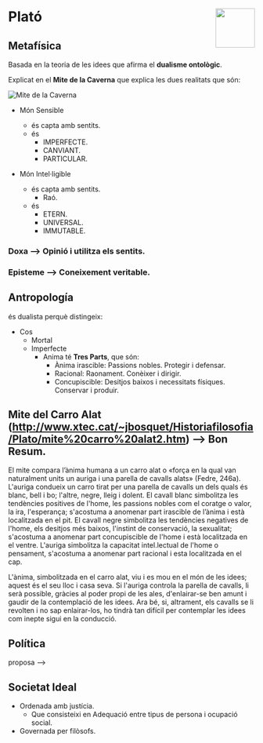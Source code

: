 # Plató <img align="right" src="http://www.departments.bucknell.edu/history/carnegie/plato/plato_bust.jpg" height="80px" />

## Metafísica

Basada en la teoria de les idees que afirma el **dualisme ontològic**.

Explicat en el **Mite de la Caverna** que explica les dues realitats que són:

![Mite de la Caverna](https://juanat.wordpress.com/files/2009/11/el-mito-de-la-caverna.jpg)

- Món Sensible
     - és capta amb sentits.
     - és
        - IMPERFECTE.
        - CANVIANT.
        - PARTICULAR.

- Món Intel·ligible
    - és capta amb sentits.
      - Raó.
    - és
      - ETERN.
      - UNIVERSAL.
      - IMMUTABLE.

### Doxa --> Opinió i utilitza els sentits.
### Episteme --> Coneixement veritable.

## Antropología
és dualista perquè distingeix:
- Cos
  - Mortal
  - Imperfecte
    - Anima
      té **Tres Parts**, que són:
      - Ànima irascible: Passions nobles. Protegir i defensar.
      - Racional: Raonament. Conèixer i dirigir.
      - Concupiscible: Desitjos baixos i necessitats físiques. Conservar i produir.

## Mite del Carro Alat (http://www.xtec.cat/~jbosquet/Historiafilosofia/Plato/mite%20carro%20alat2.htm) --> Bon Resum.

El mite compara l’ànima humana a un carro alat o «força en la qual van naturalment units un auriga i una parella de cavalls alats» (Fedre, 246a). L'auriga condueix un carro tirat per una parella de cavalls un dels quals és blanc, bell i bo; l'altre, negre, lleig i dolent. El cavall blanc simbolitza les tendències positives de l'home, les passions nobles com el coratge o valor, la ira, l'esperança; s'acostuma a anomenar part irascible de l’ànima i està localitzada en el pit. El cavall negre simbolitza les tendències negatives de l'home, els desitjos més baixos, l'instint de conservació, la sexualitat; s'acostuma a anomenar part concupiscible de l'home i està localitzada en el ventre. L'auriga simbolitza la capacitat intel.lectual de l'home o pensament, s'acostuma a anomenar part racional i esta localitzada en el cap.

L'ànima, simbolitzada en el carro alat, viu i es mou en el món de les idees; aquest és el seu lloc i casa seva. Si l'auriga controla la parella de cavalls, li serà possible, gràcies al poder propi de les ales, d'enlairar-se ben amunt i gaudir de la contemplació de les idees. Ara bé, si, altrament, els cavalls se li revolten i no sap enlairar-los, ho tindrà tan difícil per contemplar les idees com inepte sigui en la conducció.

## Política
proposa -->
## Societat Ideal
  - Ordenada amb justícia.
    - Que consisteixi en Adequació entre tipus de persona i ocupació social.
  - Governada per filòsofs.

